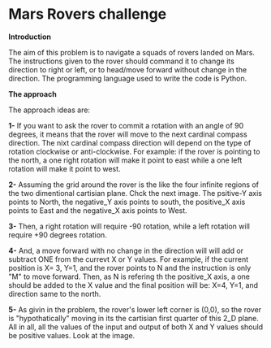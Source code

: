 # Mars Rovers challenge
**Introduction**

The aim of this problem is to navigate a squads of rovers landed on Mars. The instructions given to the rover should command it to change its direction to right or left, or to head/move forward without change in the direction. The programming language used to write the code is Python. 



**The approach**

The approach ideas are:

**1-** If you want to ask the rover to commit a rotation with an angle of 90 degrees, it means that the rover will move to the next cardinal compass direction. The nixt cardinal compass direction will depend on the type of rotation clockwise or anti-clockwise. For example: if the rover is pointing to the north, a one right rotation will make it point to east while a one left rotation will make it point to west. 
                 
**2-** Assuming the grid around the rover is the like  the four infinite regions of the two dimentional cartisian plane. Chck the next image. The psitive-Y axis points to North, the negative_Y axis points to south, the positive_X axis points to East and the negative_X axis points to West. 


**3-** Then, a right rotation will require -90 rotation, while a left rotation will require +90 degrees rotation. 

**4-** And, a move forward with no change in the direction will will add or subtract ONE from the currevt X or Y values. For example, if the current position is X= 3, Y=1, and the rover points to N and the instruction is only "M" to move forward. Then, as N is refering th the positive_X axis, a one should be added to the X value and the final position will be: X=4, Y=1, and direction same to the north.

**5-** As givin in the problem, the rover's lower left corner is (0,0), so the rover is "hypothatically" moving in its the cartisian first quarter of this 2_D plane. All in all, all the values of the input and output of both X and Y values should be positive values. Look at the image. 

 



